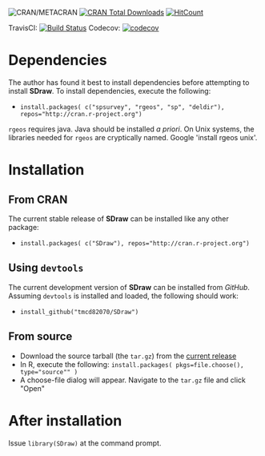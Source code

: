 ![CRAN/METACRAN](https://img.shields.io/cran/v/SDraw)
[![CRAN Total Downloads](http://cranlogs.r-pkg.org/badges/grand-total/SDraw)](http://www.r-pkg.org/pkg/SDraw)
[![HitCount](http://hits.dwyl.com/tmcd82070/SDraw.svg)](http://hits.dwyl.com/tmcd82070/SDraw)

TravisCI: [![Build Status](https://travis-ci.org/tmcd82070/SDraw.svg?branch=master)](https://travis-ci.org/tmcd82070/SDraw)
Codecov: [![codecov](https://codecov.io/gh/tmcd82070/SDraw/branch/master/graph/badge.svg)](https://codecov.io/gh/tmcd82070/SDraw)


# Dependencies

The author has found it best to install dependencies before attempting to install **SDraw**. To install dependencies, execute the following: 
* `install.packages( c("spsurvey", "rgeos", "sp", "deldir"), repos="http://cran.r-project.org")`

`rgeos` requires java. Java should be installed *a priori*.  On Unix systems, the libraries needed for `rgeos` are cryptically named.  Google 'install rgeos unix'.   

# Installation

## From CRAN

The current stable release of **SDraw** can be installed like any other package: 
* `install.packages( c("SDraw"), repos="http://cran.r-project.org")`

## Using `devtools`

The current development version of **SDraw** can be installed from _GitHub_. Assuming `devtools` is installed and loaded, the following should work:

* `install_github("tmcd82070/SDraw")`


## From source 

* Download the source tarball (the `tar.gz`) from the [current release](https://github.com/tmcd82070/SDraw/releases)
* In R, execute the following: `install.packages( pkgs=file.choose(), type="source"" )`
* A choose-file dialog will appear.  Navigate to the `tar.gz` file and click "Open"


# After installation
Issue `library(SDraw)` at the command prompt.  


